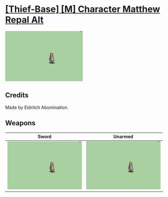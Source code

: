# [\[Thief-Base\] \[M\] Character Matthew Repal Alt](../%5BThief-Base%5D%20%5BM%5D%20Character%20Matthew%20Repal%20Alt)

<img src="./1.%20Sword/Sword_000.png" alt="[Thief-Base] [M] Character Matthew Repal Alt standing" />

## Credits

Made by Eldritch Abomination.

## Weapons


|Sword |Unarmed |
|  :---: | :---: |
| <img alt="Sword animation" src="./1.%20Sword/Sword.gif" /> | <img alt="Unarmed animation" src="./8.%20Unarmed/Unarmed.gif" /> |
